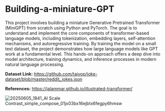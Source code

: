 # Building-a-miniature-GPT
This project involves building a miniature Generative Pretrained Transformer (MiniGPT) from scratch using Python and PyTorch. The goal is to understand and implement the core components of transformer-based language models, including tokenization, embedding layers, self-attention mechanisms, and autoregressive training. By training the model on a small text dataset, the project demonstrates how large language models like GPT work at a fundamental level. This hands-on approach offers a deep dive into model architecture, training dynamics, and inference processes in modern natural language processing.

**Dataset Link:** https://github.com/taivop/joke-dataset/blob/master/reddit_jokes.json

**References:**  https://jalammar.github.io/illustrated-transformer/

![20250605_1841_AI Scale Contrast_simple_compose_01jx03bx16ejbtx6fegpy6hmsw](https://github.com/user-attachments/assets/8e546a37-c77d-43c1-b5a8-dbbbc2dd176e)

